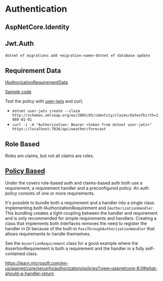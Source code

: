 # Authentication

## AspNetCore.Identity

## Jwt.Auth

 `dotnet ef migrations add <migration-name>`
 `dotnet ef database update`

## Requirement Data

[IAuthorizationRequirementData](https://learn.microsoft.com/en-us/aspnet/core/security/authorization/iard?view=aspnetcore-8.0)

[Sample code](https://github.com/dotnet/AspNetCore.Docs.Samples/tree/main/security/authorization/AuthRequirementsData)


Test the policy with [user-jwts](https://learn.microsoft.com/en-us/aspnet/core/security/authentication/jwt-authn?view=aspnetcore-8.0&tabs=windows) and curl;
- `dotnet user-jwts create --claim http://schemas.xmlsoap.org/ws/2005/05/identity/claims/dateofbirth=1989-01-01`
- `curl -i -H "Authorization: Bearer <token from dotnet user-jwts>" https://localhost:7036/api/weather/forecast`

## Role Based

Roles are claims, but not all claims are roles.

## [Policy Based](https://learn.microsoft.com/en-us/aspnet/core/security/authorization/policies?view=aspnetcore-8.0)

Under the covers role-based auth and claims-based auth both use a requirement, a requirement handler and a 
preconfigured policy. An auth policy consists of one or more requirements.

It's possible to bundle both a requirement and a handler into a single class implementing both IAuthorizationRequirement 
and `IAuthorizationHandler`. This bundling creates a tight coupling between the handler and requirement and is only 
recommended for simple requirements and handlers. Creating a class that implements both interfaces removes the need to 
register the handler in DI because of the built-in `PassThroughAuthorizationHandler` that allows requirements to handle 
themselves.

See the `AssertionRequirement` class for a good example where the AssertionRequirement is both a requirement and the 
handler in a fully self-contained class.

https://learn.microsoft.com/en-us/aspnet/core/security/authorization/policies?view=aspnetcore-8.0#what-should-a-handler-return

